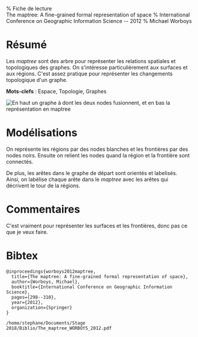 % Fiche de lecture  
The maptree: A fine-grained formal representation of space
% International Conference on Geographic Information Science -- 2012
% Michael Worboys

# Résumé

Les _maptree_ sont des arbre pour représenter les relations spatiales et
topologiques des graphes. On s'intéresse particulièrement aux surfaces et aux
régions. C'est assez pratique pour représenter les changements topologique d'un
graphe.

**Mots-clefs** : Espace, Topologie, Graphes

![En haut un graphe à dont les  deux nodes fusionnent, et en bas la
représentation en _maptree_](worboys2012.png)

# Modélisations

On représente les régions par des nodes blanches et les frontières par des nodes
noirs. Ensuite on relient les nodes quand la région et la frontière sont
connectés.

De plus, les arêtes dans le graphe de départ sont orientés et labelisés. Ainsi,
on labélise chaque arête dans le _maptree_ avec les arêtes qui décrivent le tour
de la régions.

# Commentaires

C'est vraiment pour représenter les surfaces et les frontières, donc pas ce que
je veux faire.

# Bibtex

```
@inproceedings{worboys2012maptree,
  title={The maptree: A fine-grained formal representation of space},
  author={Worboys, Michael},
  booktitle={International Conference on Geographic Information Science},
  pages={298--310},
  year={2012},
  organization={Springer}
}
```

```
/home/stephane/Documents/Stage 2018/Biblio/The_maptree_WORBOYS_2012.pdf
```
